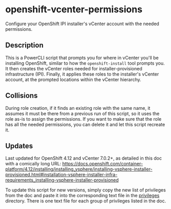 # openshift-vcenter-permissions
Configure your OpenShift IPI installer's vCenter account with the needed permissions.

## Description
This is a PowerCLI script that prompts you for where in vCenter you'll be installing OpenShift, similar to how the `openshift-install` tool prompts you. It then creates the vCenter roles needed for installer-provisioned infrastructure (IPI). Finally, it applies these roles to the installer's vCenter account, at the prompted locations within the vCenter hierarchy.

## Collisions
During role creation, if it finds an existing role with the same name, it assumes it must be there from a previous run of this script, so it uses the role as-is to assign the permissions. If you want to make sure that the role has all the needed permissions, you can delete it and let this script recreate it.

## Updates
Last updated for OpenShift 4.12 and vCenter 7.0.2+, as detailed in this doc with a comically long URL:
https://docs.openshift.com/container-platform/4.12/installing/installing_vsphere/installing-vsphere-installer-provisioned.html#installation-vsphere-installer-infra-requirements_installing-vsphere-installer-provisioned

To update this script for new versions, simply copy the new list of privileges from the doc and paste it into the corresponding text file in the [privileges](/privileges) directory. There is one text file for each group of privileges listed in the doc.
